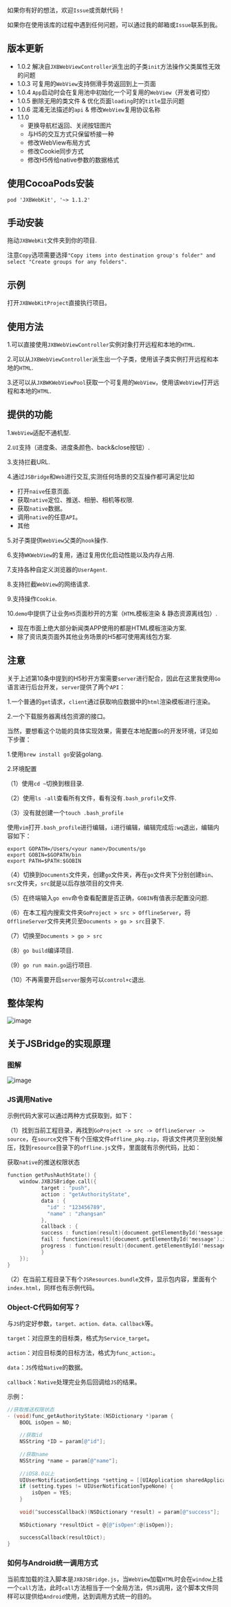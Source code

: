 如果你有好的想法，欢迎`Issue`或贡献代码！

如果你在使用该库的过程中遇到任何问题，可以通过我的邮箱或`Issue`联系到我。

## 版本更新
- 1.0.2 解决自`JXBWebViewController`派生出的子类`init`方法操作父类属性无效的问题
- 1.0.3 可复用的`WebView`支持侧滑手势返回到上一页面
- 1.0.4 `App`启动时会在复用池中初始化一个可复用的`WebView`（开发者可控）
- 1.0.5 删除无用的类文件 & 优化页面`loading`时的`title`显示问题
- 1.0.6 混淆无法描述的`api` & 修改`WebView`复用协议名称
- 1.1.0 
  - 更换导航栏返回、关闭按钮图片
  - 与H5的交互方式只保留桥接一种
  - 修改WebView布局方式
  - 修改Cookie同步方式
  - 修改H5传给native参数的数据格式


## 使用CocoaPods安装

```
pod 'JXBWebKit', '~> 1.1.2'
```



## 手动安装

拖动`JXBWebKit`文件夹到你的项目.

注意`Copy`选项需要选择`"Copy items into destination group's folder" and select "Create groups for any folders".`



## 示例

打开`JXBWebKitProject`直接执行项目。



## 使用方法

1.可以直接使用`JXBWebViewController`实例对象打开远程和本地的`HTML`.

2.可以从`JXBWebViewController`派生出一个子类，使用该子类实例打开远程和本地的`HTML`.

3.还可以从`JXBWKWebViewPool`获取一个可复用的`WebView`，使用该`WebView`打开远程和本地的`HTML`.



## 提供的功能

1.`WebView`适配不通机型.

2.`UI`支持（进度条、进度条颜色、back&close按钮）.

3.支持拦截URL.

4.通过`JSBridge`和`Web`进行交互,实测任何场景的交互操作都可满足!比如

- 打开`naive`任意页面.
- 获取`native`定位、推送、相册、相机等权限.
- 获取`native`数据。
- 调用`native`的任意`API`。
- 其他

5.对子类提供`WebView`父类的`hook`操作.

6.支持`WKWebView`的复用，通过复用优化启动性能以及内存占用.

7.支持各种自定义浏览器的`UserAgent`.

8.支持拦截`WebView`的网络请求.

9.支持操作`Cookie`.

10.`demo`中提供了让业务`H5`页面秒开的方案（`HTML`模板渲染 & 静态资源离线包）.

- 现在市面上绝大部分新闻类APP使用的都是HTML模板渲染方案.
- 除了资讯类页面外其他业务场景的H5都可使用离线包方案.



## 注意

关于上述第10条中提到的H5秒开方案需要`server`进行配合，因此在这里我使用`Go`语言进行后台开发，`server`提供了两个`API`：

1.一个普通的`get`请求，`client`通过获取响应数据中的`html`渲染模板进行渲染。

2.一个下载服务器离线包资源的接口。

当然，要想看这个功能的具体实现效果，需要在本地配置`Go`的开发环境，详见如下步骤：

1.使用`brew install go`安装golang.

2.环境配置

（1）使用`cd ~`切换到根目录.

（2）使用`ls -all`查看所有文件，看有没有`.bash_profile`文件.

（3）没有就创建一个`touch .bash_profile`

使用`vim`打开`.bash_profile`进行编辑，`i`进行编辑，编辑完成后`:wq`退出，编辑内容如下：

````
export GOPATH=/Users/<your name>/Documents/go
export GOBIN=$GOPATH/bin
export PATH=$PATH:$GOBIN
````

（4）切换到`Documents`文件夹，创建`go`文件夹，再在`go`文件夹下分别创建`bin`、`src`文件夹，`src`就是以后存放项目的文件夹.

（5）在终端输入`go env`命令查看配置是否正确，`GOBIN`有值表示配置没问题.

（6）在本工程内搜索文件夹`GoProject > src > OfflineServer`，将`OfflineServer`文件夹拷贝至`Documents > go > src`目录下.

（7）切换至`Documents > go > src`

（8）`go build`编译项目.

（9）`go run main.go`运行项目.

（10）不再需要开启`server`服务可以`control+c`退出.



## 整体架构

![image](https://github.com/xiubojin/JXBWebKit/blob/master/doc_imgs/share01.png)



## 关于JSBridge的实现原理

### 图解

![image](https://github.com/xiubojin/JXBWebKit/blob/master/doc_imgs/share02.png)



### JS调用Native

示例代码大家可以通过两种方式获取到，如下：

（1）找到当前工程目录，再找到`GoProject -> src -> OfflineServer -> source`，在`source`文件下有个压缩文件`offline_pkg.zip`，将该文件拷贝至别处解压，找到`resource`目录下的`offline.js`文件，里面就有示例代码，比如：

获取`native`的推送权限状态

```objective-c
function getPushAuthState() {
    window.JXBJSBridge.call({
           target : "push",
           action : "getAuthorityState",
           data : { 
             "id" : "123456789",
             "name" : "zhangsan"
           },
           callback : {
           success : function(result){document.getElementById('message').innerHTML = result;},
           fail : function(result){document.getElementById('message').innerHTML = result;},
           progress : function(result){document.getElementById('message').innerHTML = result;},
           }
	});
}
```

（2）在当前工程目录下有个`JSResources.bundle`文件，显示包内容，里面有个`index.html`，同样也有示例代码。



### Object-C代码如何写？

与`JS`约定好参数，`target、action、data、callback`等。

`target`：对应原生的目标类，格式为`Service_target`。

`action`：对应目标类的目标方法，格式为`func_action:`。

`data`：`JS`传给`Native`的数据。

`callback`：`Native`处理完业务后回调给`JS`的结果。

示例：

```objective-c
//获取推送权限状态
- (void)func_getAuthorityState:(NSDictionary *)param {
    BOOL isOpen = NO;
  
  	//获取id
  	NSString *ID = param[@"id"];
  
  	//获取name
  	NSString *name = param[@"name"];
    
    //iOS8.0以上
    UIUserNotificationSettings *setting = [[UIApplication sharedApplication] currentUserNotificationSettings];
    if (setting.types != UIUserNotificationTypeNone) {
        isOpen = YES;
    }
    
    void(^successCallback)(NSDictionary *result) = param[@"success"];
    
    NSDictionary *resultDict = @{@"isOpen":@(isOpen)};
    
    successCallback(resultDict);
}
```

### 如何与Android统一调用方式

当前库加载的注入脚本是`JXBJSBridge.js`，当`WebView`加载`HTML`时会在`window`上挂一个`call`方法，此时`call`方法相当于一个全局方法，供`JS`调用，这个脚本文件同样可以提供给`Android`使用，达到调用方式统一的目的。
